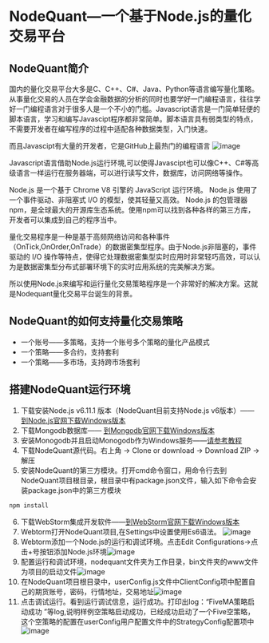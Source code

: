 # NodeQuant—一个基于Node.js的量化交易平台
## NodeQuant简介
国内的量化交易平台大多是C、C++、C#、Java、Python等语言编写量化策略。从事量化交易的人员在学会金融数据的分析的同时也要学好一门编程语言，往往学好一门编程语言对于很多人是一个不小的门槛。Javascript语言是一门简单轻便的脚本语言，学习和编写Javascipt程序都非常简单。脚本语言具有弱类型的特点，不需要开发者在编写程序的过程中适配各种数据类型，入门快速。

而且Javascipt有大量的开发者，它是GitHub上最热门的编程语言
![image](http://thumbnail0.baidupcs.com/thumbnail/5f251068d500ba14625c1dbe5de7deaa?fid=1007916211-250528-185312675350557&time=1499306400&rt=sh&sign=FDTAER-DCb740ccc5511e5e8fedcff06b081203-GkTaxgs0FwBcDkEjwCpm%2BmL9PDc%3D&expires=8h&chkv=0&chkbd=0&chkpc=&dp-logid=4323663314721508459&dp-callid=0&size=c710_u400&quality=100&vuk=-&ft=video)

Javascript语言借助Node.js运行环境,可以使得Javascipt也可以像C++、C#等高级语言一样运行在服务器端，可以进行读写文件，数据库，访问网络等操作。

Node.js 是一个基于 Chrome V8 引擎的 JavaScript 运行环境。 
Node.js 使用了一个事件驱动、非阻塞式 I/O 的模型，使其轻量又高效。 
Node.js 的包管理器 npm，是全球最大的开源库生态系统。使用npm可以找到各种各样的第三方库，开发者可以集成到自己的程序当中。

量化交易程序是一种是基于高频网络访问和各种事件（OnTick,OnOrder,OnTrade）的数据密集型程序。由于Node.js非阻塞的，事件驱动的 I/O 操作等特点，使得它处理数据密集型实时应用时非常轻巧高效，可以认为是数据密集型分布式部署环境下的实时应用系统的完美解决方案。

所以使用Node.js来编写和运行量化交易策略程序是一个非常好的解决方案。这就是Nodequant量化交易平台诞生的背景。


## NodeQuant的如何支持量化交易策略
- 一个账号——多策略，支持一个账号多个策略的量化产品模式
- 一个策略——多合约，支持套利
- 一个策略——多市场，支持跨市场套利


## 搭建NodeQuant运行环境
1. 下载安装Node.js v6.11.1 版本（NodeQuant目前支持Node.js v6版本）—— [到Node.js官网下载Windows版本](https://nodejs.org/en/)
2. 下载Mongodb数据库—— [到Mongodb官网下载Windows版本](https://www.mongodb.com/download-center/)
3. 安装Monogodb并且启动Monogodb作为Windows服务——[请参考教程](https://jingyan.baidu.com/article/6b97984dbeef881ca2b0bf3e.html)
4. 下载NodeQuant源代码。右上角 -> Clone or download -> Download ZIP ->解压
5. 安装NodeQuant的第三方模块。打开cmd命令窗口，用命令行去到NodeQuant项目根目录，根目录中有package.json文件，输入如下命令会安装package.json中的第三方模块
``` javascript
npm install
```
6. 下载WebStorm集成开发软件——[到WebStorm官网下载Windows版本](http://www.jetbrains.com/webstorm/)
7. Webtorm打开NodeQuant项目,在Settings中设置使用Es6语法。 ![image](http://thumbnail0.baidupcs.com/thumbnail/99071cc3c8ce699f9931f362b13ae825?fid=1007916211-250528-237062125461746&time=1499835600&rt=sh&sign=FDTAER-DCb740ccc5511e5e8fedcff06b081203-ik1ao87HAmoaci66zbzeIz7GfkE%3D&expires=8h&chkv=0&chkbd=0&chkpc=&dp-logid=4465957038041940708&dp-callid=0&size=c710_u400&quality=100&vuk=-&ft=video)
8. Webtorm添加一个Node.js的运行和调试环境。点击Edit Configurations->点击+号按钮添加Node.js环境![image](http://thumbnail0.baidupcs.com/thumbnail/ed730805c9b638912962296f36eab027?fid=1007916211-250528-89609900916507&time=1499835600&rt=sh&sign=FDTAER-DCb740ccc5511e5e8fedcff06b081203-IQfH2w6maN05wMbUpaIqjzzgcD4%3D&expires=8h&chkv=0&chkbd=0&chkpc=&dp-logid=4466154054712520568&dp-callid=0&size=c710_u400&quality=100&vuk=-&ft=video)
9. 配置运行和调试环境，nodequant文件夹为工作目录，bin文件夹的www文件为项目的启动文件![image](http://thumbnail0.baidupcs.com/thumbnail/a29598fae5fee1112eec9505f65ee1f0?fid=1007916211-250528-160036252262837&time=1499835600&rt=sh&sign=FDTAER-DCb740ccc5511e5e8fedcff06b081203-s8pp9XQi3ri0iJv8I5qJNHEtaMY%3D&expires=8h&chkv=0&chkbd=0&chkpc=&dp-logid=4466095661363208493&dp-callid=0&size=c710_u400&quality=100&vuk=-&ft=video)
10. 在NodeQuant项目根目录中，userConfig.js文件中ClientConfig项中配置自己的期货账号，密码，行情地址，交易地址![image](http://thumbnail0.baidupcs.com/thumbnail/c5614fc18ec64b786a491c98a5b72f08?fid=1007916211-250528-635153244519350&time=1499839200&rt=sh&sign=FDTAER-DCb740ccc5511e5e8fedcff06b081203-t5jK8xjRMkFl8tPpVtf%2FxjIr2eU%3D&expires=8h&chkv=0&chkbd=0&chkpc=&dp-logid=4466685923565345750&dp-callid=0&size=c710_u400&quality=100&vuk=-&ft=video)
11. 点击调试运行。看到运行调试信息，运行成功。打印出log：“FiveMA策略启动成功 ”等log,说明样例空策略启动成功，已经成功启动了一个Five空策略，这个空策略的配置在userConfig用户配置文件中的StrategyConfig配置项中
![image](http://thumbnail0.baidupcs.com/thumbnail/27975dde06a7a6035a021f2b336db9e3?fid=1007916211-250528-1082672822298456&time=1499839200&rt=sh&sign=FDTAER-DCb740ccc5511e5e8fedcff06b081203-fJ3ZiPzYgs6Bd1eZGiKpyFnTY90%3D&expires=8h&chkv=0&chkbd=0&chkpc=&dp-logid=4466820918077425089&dp-callid=0&size=c710_u400&quality=100&vuk=-&ft=video)



